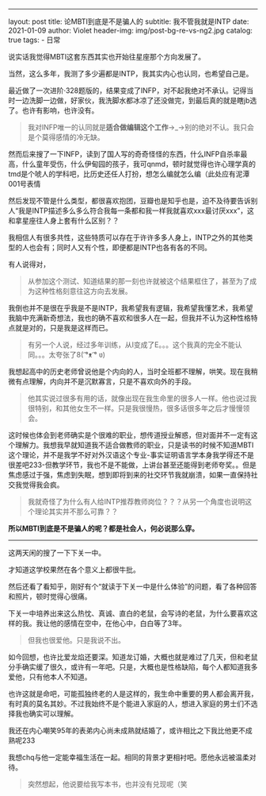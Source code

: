 ---
layout:     post
title:      论MBTI到底是不是骗人的
subtitle:   我不管我就是INTP
date:       2021-01-09
author:     Violet
header-img: img/post-bg-re-vs-ng2.jpg
catalog: true
tags:
    - 日常

说实话我觉得MBTI这套东西其实也开始往星座那个方向发展了。

当然，这么多年，我测了多少遍都是INTP，我其实内心也认同，也希望自己是。

最近做了一次进阶·328题版的，结果变成了INFP，对不起我绝对不承认。记得当时一边洗脚一边做，好家伙，我洗脚水都冰凉了还没做完，到最后真的就是瞎jb选了。也许有影响，也许没有。

> 我对INFP唯一的认同就是**适合做编辑这个工作**→_→别的绝对不认。我只会是个莫得感情的冷无缺。

然而后来搜了一下INFP，读到了国人写的奇奇怪怪的东西，什么INFP自杀率最高，什么童年受伤，什么伊甸园的孩子，我可qnmd，顿时就觉得也许心理学真的tmd是个唬人的学科吧，比历史还任人打扮，想怎么编就怎么编（此处应有泥潭001号表情

然后发现不管是什么类型，都很喜欢抱团，豆瓣也是知乎也是，迫不及待要告诉别人“我是INTP描述多么多么符合我每一条都和我一样我就喜欢xxx最讨厌xxx”，这和拿星座往人身上套有什么区别？？

我相信人有很多共性，这些特质可以存在于许许多多人身上，INTP之外的其他类型的人也会有；同时人又有个性，即便都是INTP也各有各的不同。

有人说得对，

>从参加这个测试、知道结果的那一刻也许就被这个结果框住了，甚至为了成为这种性格刻意往这方向去发展。

我倒也并不是很在乎我是不是INTP，我希望我有逻辑，我希望我懂艺术，我希望我脑中充满新奇想法，我也的确不喜欢和很多人在一起，但我并不认为这种性格特点就是对的，只是我是这样而已。

> 有另一个人说，经过多年训练，从I变成了E。。。这个我真的完全不能认同。。。太夸张了8( ͡°ᴥ ͡° ʋ)

我想起高中的历史老师曾说他是个内向的人，当时全班都不理解，哄笑。现在我稍微有点理解，内向并不是沉默寡言，只是不喜欢向外的手段。

> 他其实说过很多有用的话，就像出现在我生命里的很多人一样。他也说过我很特别，和其他女生不一样。只是我很慢热，很多话很多年之后才慢慢领会。

这时候也体会到老师确实是个很难的职业，想传道授业解惑，但对面并不一定有这个理解力。我想我早就知道我不适合做教师的职业，只是读书的时候不知道MBTI这个理论，并不是我学不好对外汉语这个专业-事实证明语言学本身我学得还不是很差吧233-但教学环节，我也不是不能做，上讲台甚至还能得到老师夸奖。。但是焦虑感过于强，焦虑到失眠，想到即将到来的社交环节我就崩溃，如果一直保持社交我觉得我会疯。

> 我就奇怪了为什么有人给INTP推荐教师岗位？？？从另一个角度也说明这个理论其实并不那么可靠？？

**所以MBTI到底是不是骗人的呢？都是社会人，何必说那么穿。**

***
这两天闲的搜了一下下关一中。

才知道这学校果然在各个意义上都很牛批。

然后还看了看知乎，刚好有个“就读于下关一中是什么体验”的问题，看了各种回答和照片，顿时觉得心很痛。

下关一中培养出来这么热忱、真诚、直白的老鼠，会写诗的老鼠，为什么要喜欢这样的我。我让他的感情在空中，在他心中，白白等了3年。

> 但我也很爱他。只是我说不出。

如今回想，也许比爱龙焰还要深。知道龙订婚，大概也就是难过了几天，但和老鼠分手确实缓了很久，或许有一年吧。只是，大概也是性格缺陷，每个人都知道我多爱他，只有他本人不知道。

也许这就是命吧，可能孤独终老的人是这样的，我生命中重要的男人都会离开我，有时真的莫名其妙。不过我始终不是个能进入家庭的人，想进入家庭的男士们不选择我也确实可以理解。

我还在内心嘲笑95年的表弟内心尚未成熟就结婚了，或许相比之下我比他更不成熟呢233

我想chq与他一定能幸福生活在一起。相同的背景才更相衬吧。愿他永远被温柔对待。

> 突然想起，他说要给我写本书，也并没有兑现呢（笑
